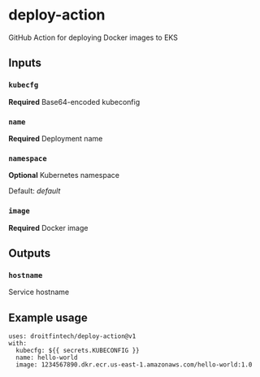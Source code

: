 # deploy-action

GitHub Action for deploying Docker images to EKS

## Inputs

### `kubecfg`

**Required** Base64-encoded kubeconfig

### `name`

**Required** Deployment name

### `namespace`

**Optional** Kubernetes namespace

Default: _default_

### `image`

**Required** Docker image

## Outputs

### `hostname`

Service hostname

## Example usage

```
uses: droitfintech/deploy-action@v1
with:
  kubecfg: ${{ secrets.KUBECONFIG }}
  name: hello-world
  image: 1234567890.dkr.ecr.us-east-1.amazonaws.com/hello-world:1.0
```
